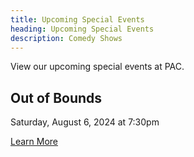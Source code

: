 ```yaml
---
title: Upcoming Special Events
heading: Upcoming Special Events
description: Comedy Shows
---
```


View our upcoming special events at PAC.

## Out of Bounds ##

Saturday, August 6, 2024 at 7:30pm

[Learn More](#)